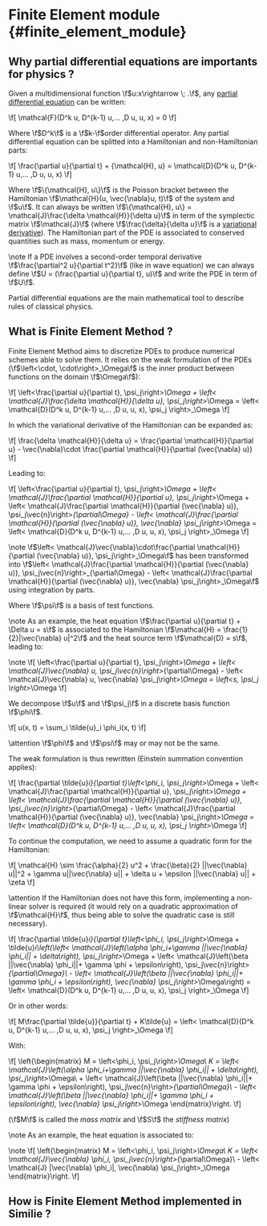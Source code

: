 # Finite Element module {#finite_element_module}
<!--
SPDX-FileCopyrightText: 2025 Baptiste Legouix
SPDX-License-Identifier: GPL-3.0-or-later
-->

## Why partial differential equations are importants for physics ?

Given a multidimensional function \f$u:x\rightarrow \; .\f$, any [partial differential equation](https://en.wikipedia.org/wiki/Partial_differential_equation) can be written:

\f\[
\mathcal{F}(D^k u, D^{k-1} u,... ,D u, u, x) = 0
\f\]

Where \f$D^k\f$ is a \f$k-\f$order differential operator. Any partial differential equation can be splitted into a Hamiltonian and non-Hamiltonian parts:

\f\[
\frac{\partial u}{\partial t} + \{\mathcal{H}, u\} = \mathcal{D}(D^k u, D^{k-1} u,... ,D u, u, x) 
\f\]

Where \f$\{\mathcal{H}, u\}\f$ is the Poisson bracket between the Hamiltonian \f$\mathcal{H}(u, \vec{\nabla}u, t)\f$ of the system and \f$u\f$. It can always be written \f$\{\mathcal{H}, u\} = \mathcal{J}\frac{\delta \mathcal{H}}{\delta u}\f$ in term of the symplectic matrix \f$\mathcal{J}\f$ (where \f$\frac{\delta}{\delta u}\f$ is a [variational derivative](https://en.wikipedia.org/wiki/Functional_derivative)). The Hamiltonian part of the PDE is associated to conserved quantities such as mass, momentum or energy.

\note If a PDE involves a second-order temporal derivative \f$\frac{\partial^2 u}{\partial t^2}\f$ (like in wave equation) we can always define \f$U = (\frac{\partial u}{\partial t}, u)\f$ and write the PDE in term of  \f$U\f$.

Partial differential equations are the main mathematical tool to describe rules of classical physics.

## What is Finite Element Method ?

Finite Element Method aims to discretize PDEs to produce numerical schemes able to solve them. It relies on the weak formulation of the PDEs (\f$\left<\cdot, \cdot\right>_\Omega\f$ is the inner product between functions on the domain \f$\Omega\f$):

\f\[
\left<\frac{\partial u}{\partial t}, \psi_j\right>_\Omega + \left< \mathcal{J}\frac{\delta \mathcal{H}}{\delta u}, \psi_j\right>_\Omega = \left< \mathcal{D}(D^k u, D^{k-1} u,... ,D u, u, x), \psi_j \right>_\Omega
\f\]

In which the variational derivative of the Hamiltonian can be expanded as: 

\f\[
 \frac{\delta \mathcal{H}}{\delta u} = \frac{\partial \mathcal{H}}{\partial u} - \vec{\nabla}\cdot \frac{\partial \mathcal{H}}{\partial (\vec{\nabla} u)}
\f\]

Leading to:

\f\[
\left<\frac{\partial u}{\partial t}, \psi_j\right>_\Omega + \left< \mathcal{J}\frac{\partial \mathcal{H}}{\partial u}, \psi_j\right>_\Omega + \left< \mathcal{J}\frac{\partial \mathcal{H}}{\partial (\vec{\nabla} u)}, \psi_j\vec{n}\right>_{\partial\Omega} - \left< \mathcal{J}\frac{\partial \mathcal{H}}{\partial (\vec{\nabla} u)}, \vec{\nabla} \psi_j\right>_\Omega = \left< \mathcal{D}(D^k u, D^{k-1} u,... ,D u, u, x), \psi_j \right>_\Omega
\f\]


\note \f$\left< \mathcal{J}\vec{\nabla}\cdot\frac{\partial \mathcal{H}}{\partial (\vec{\nabla} u)}, \psi_j\right>_\Omega\f$ has been transformed into \f$\left< \mathcal{J}\frac{\partial \mathcal{H}}{\partial (\vec{\nabla} u)}, \psi_j\vec{n}\right>_{\partial\Omega} - \left< \mathcal{J}\frac{\partial \mathcal{H}}{\partial (\vec{\nabla} u)}, \vec{\nabla} \psi_j\right>_\Omega\f$ using integration by parts. 

Where \f$\psi\f$ is a basis of test functions.

\note As an example, the heat equation \f$\frac{\partial u}{\partial t} + \Delta u = s\f$ is associated to the Hamiltonian \f$\mathcal{H} = \frac{1}{2}|\vec{\nabla} u|^2\f$ and the heat source term \f$\mathcal{D} = s\f$, leading to:

\note \f\[
\left<\frac{\partial u}{\partial t}, \psi_j\right>_\Omega + \left< \mathcal{J}\vec{\nabla} u, \psi_j\vec{n}\right>_{\partial\Omega} - \left< \mathcal{J}\vec{\nabla} u, \vec{\nabla} \psi_j\right>_\Omega = \left<s, \psi_j \right>_\Omega
\f\]

We decompose \f$u\f$ and \f$\psi_j\f$ in a discrete basis function \f$\phi\f$. 

\f\[
u(x, t) = \sum_i \tilde{u}_i \phi_i(x, t)
\f\]

\attention \f$\phi\f$ and \f$\psi\f$ may or may not be the same.

The weak formulation is thus rewritten (Einstein summation convention applies):

\f\[
\frac{\partial \tilde{u}_i}{\partial t}\left<\phi_i, \psi_j\right>_\Omega + \left< \mathcal{J}\frac{\partial \mathcal{H}}{\partial u}, \psi_j\right>_\Omega + \left< \mathcal{J}\frac{\partial \mathcal{H}}{\partial (\vec{\nabla} u)}, \psi_j\vec{n}\right>_{\partial\Omega} - \left< \mathcal{J}\frac{\partial \mathcal{H}}{\partial (\vec{\nabla} u)}, \vec{\nabla} \psi_j\right>_\Omega = \left< \mathcal{D}(D^k u, D^{k-1} u,... ,D u, u, x), \psi_j \right>_\Omega
\f\]

To continue the computation, we need to assume a quadratic form for the Hamiltonian:

\f\[
\mathcal{H} \sim \frac{\alpha}{2} u^2 + \frac{\beta}{2} ||\vec{\nabla} u||^2 + \gamma u||\vec{\nabla} u|| + \delta u + \epsilon ||\vec{\nabla} u|| + \zeta
\f\]

\attention If the Hamiltonian does not have this form, implementing a non-linear solver is required (it would rely on a quadratic approximation of \f$\mathcal{H}\f$, thus being able to solve the quadratic case is still necessary). 

\f\[
\frac{\partial \tilde{u}_i}{\partial t}\left<\phi_i, \psi_j\right>_\Omega + \tilde{u}_i\left(\left< \mathcal{J}\left(\alpha \phi_i+\gamma ||\vec{\nabla} \phi_i|| + \delta\right), \psi_j\right>_\Omega + \left< \mathcal{J}\left(\beta ||\vec{\nabla} \phi_i||+ \gamma \phi + \epsilon\right), \psi_j\vec{n}\right>_{\partial\Omega}\\ - \left< \mathcal{J}\left(\beta ||\vec{\nabla} \phi_i||+ \gamma \phi_i + \epsilon\right), \vec{\nabla} \psi_j\right>_\Omega\right) = \left< \mathcal{D}(D^k u, D^{k-1} u,... ,D u, u, x), \psi_j \right>_\Omega
\f\]

Or in other words:

\f[
M\frac{\partial \tilde{u}}{\partial t} + K\tilde{u} = \left< \mathcal{D}(D^k u, D^{k-1} u,... ,D u, u, x), \psi_j \right>_\Omega
\f]

With:

\f\[
\left\{\begin{matrix}
M = \left<\phi_i, \psi_j\right>_\Omega\\
K = \left< \mathcal{J}\left(\alpha \phi_i+\gamma ||\vec{\nabla} \phi_i|| + \delta\right), \psi_j\right>_\Omega\\ + \left< \mathcal{J}\left(\beta ||\vec{\nabla} \phi_i||+ \gamma \phi + \epsilon\right), \psi_j\vec{n}\right>_{\partial\Omega}\\ - \left< \mathcal{J}\left(\beta ||\vec{\nabla} \phi_i||+ \gamma \phi_i + \epsilon\right), \vec{\nabla} \psi_j\right>_\Omega
\end{matrix}\right.
\f\]

(\f$M\f$ is called the <em>mass matrix</em> and \f$S\f$ the <em>stiffness matrix</em>)

\note As an example, the heat equation is associated to: 

\note \f\[
\left\{\begin{matrix}
M = \left<\phi_i, \psi_j\right>_\Omega\\
K = \left< \mathcal{J}\vec{\nabla} \phi_i, \psi_j\vec{n}\right>_{\partial\Omega}\\ - \left< \mathcal{J} |\vec{\nabla} \phi_i|, \vec{\nabla} \psi_j\right>_\Omega
\end{matrix}\right.
\f\]

## How is Finite Element Method implemented in Similie ?
